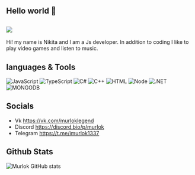 ## Hello world 👋
![](https://komarev.com/ghpvc/?username=Sladkiy-Murlok)
---
Hi! my name is Nikita and I am a Js developer. In addition to coding I like to play video games and listen to music.

## languages & Tools

![JavaScript](https://img.shields.io/badge/JavaScript-F7DF1E?style=for-the-badge&logo=javascript&logoColor=black)
![TypeScript](https://img.shields.io/badge/TypeScript-007ACC?style=for-the-badge&logo=typescript&logoColor=white)
![C#](https://img.shields.io/badge/C%23-239120?style=for-the-badge&logo=c-sharp&logoColor=white)
![С++](https://img.shields.io/badge/C%2B%2B-00599C?style=for-the-badge&logo=c%2B%2B&logoColor=white)
![HTML](https://img.shields.io/badge/HTML-9146FF?style=for-the-badge&logo=html5&logoColor=white)
![Node](https://img.shields.io/badge/Node.js-43853D?style=for-the-badge&logo=node.js&logoColor=white)
![.NET](https://img.shields.io/badge/.NET-5C2D91?style=for-the-badge&logo=.net&logoColor=white)
![MONGODB](https://img.shields.io/badge/MongoDB-4EA94B?style=for-the-badge&logo=mongodb&logoColor=white)

## Socials

- Vk https://vk.com/murloklegend
- Discord https://discord.bio/p/murlok
- Telegram https://t.me/imurlok1337



## Github Stats

![Murlok GitHub stats](https://github-readme-stats.vercel.app/api?username=Sladkiy-Murlok&show_icons=true&theme=radical)

